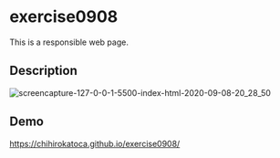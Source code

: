 # exercise0908

This is a responsible web page.

## Description

![screencapture-127-0-0-1-5500-index-html-2020-09-08-20_28_50](https://user-images.githubusercontent.com/64046048/92551128-1db5ac80-f212-11ea-9acc-7e6d33cefa7e.jpg)

## Demo
https://chihirokatoca.github.io/exercise0908/
